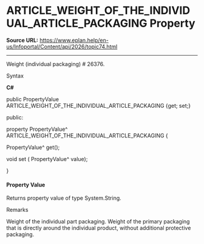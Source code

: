 # ARTICLE_WEIGHT_OF_THE_INDIVIDUAL_ARTICLE_PACKAGING Property

**Source URL:** https://www.eplan.help/en-us/Infoportal/Content/api/2026/topic74.html

---

Weight (individual packaging) # 26376.

Syntax

**C#**



public PropertyValue ARTICLE_WEIGHT_OF_THE_INDIVIDUAL_ARTICLE_PACKAGING {get; set;}

public:

property PropertyValue^ ARTICLE_WEIGHT_OF_THE_INDIVIDUAL_ARTICLE_PACKAGING {

   PropertyValue^ get();

   void set (    PropertyValue^ value);

}


#### Property Value

Returns property value of type System.String.

Remarks

Weight of the individual part packaging. Weight of the primary packaging that is directly around the individual product, without additional protective packaging.
